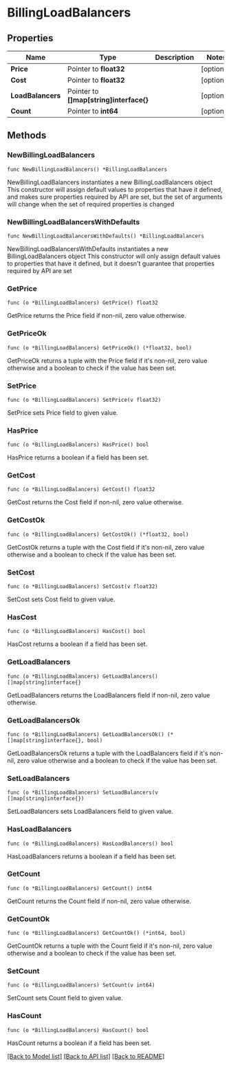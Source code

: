 # BillingLoadBalancers

## Properties

Name | Type | Description | Notes
------------ | ------------- | ------------- | -------------
**Price** | Pointer to **float32** |  | [optional] 
**Cost** | Pointer to **float32** |  | [optional] 
**LoadBalancers** | Pointer to **[]map[string]interface{}** |  | [optional] 
**Count** | Pointer to **int64** |  | [optional] 

## Methods

### NewBillingLoadBalancers

`func NewBillingLoadBalancers() *BillingLoadBalancers`

NewBillingLoadBalancers instantiates a new BillingLoadBalancers object
This constructor will assign default values to properties that have it defined,
and makes sure properties required by API are set, but the set of arguments
will change when the set of required properties is changed

### NewBillingLoadBalancersWithDefaults

`func NewBillingLoadBalancersWithDefaults() *BillingLoadBalancers`

NewBillingLoadBalancersWithDefaults instantiates a new BillingLoadBalancers object
This constructor will only assign default values to properties that have it defined,
but it doesn't guarantee that properties required by API are set

### GetPrice

`func (o *BillingLoadBalancers) GetPrice() float32`

GetPrice returns the Price field if non-nil, zero value otherwise.

### GetPriceOk

`func (o *BillingLoadBalancers) GetPriceOk() (*float32, bool)`

GetPriceOk returns a tuple with the Price field if it's non-nil, zero value otherwise
and a boolean to check if the value has been set.

### SetPrice

`func (o *BillingLoadBalancers) SetPrice(v float32)`

SetPrice sets Price field to given value.

### HasPrice

`func (o *BillingLoadBalancers) HasPrice() bool`

HasPrice returns a boolean if a field has been set.

### GetCost

`func (o *BillingLoadBalancers) GetCost() float32`

GetCost returns the Cost field if non-nil, zero value otherwise.

### GetCostOk

`func (o *BillingLoadBalancers) GetCostOk() (*float32, bool)`

GetCostOk returns a tuple with the Cost field if it's non-nil, zero value otherwise
and a boolean to check if the value has been set.

### SetCost

`func (o *BillingLoadBalancers) SetCost(v float32)`

SetCost sets Cost field to given value.

### HasCost

`func (o *BillingLoadBalancers) HasCost() bool`

HasCost returns a boolean if a field has been set.

### GetLoadBalancers

`func (o *BillingLoadBalancers) GetLoadBalancers() []map[string]interface{}`

GetLoadBalancers returns the LoadBalancers field if non-nil, zero value otherwise.

### GetLoadBalancersOk

`func (o *BillingLoadBalancers) GetLoadBalancersOk() (*[]map[string]interface{}, bool)`

GetLoadBalancersOk returns a tuple with the LoadBalancers field if it's non-nil, zero value otherwise
and a boolean to check if the value has been set.

### SetLoadBalancers

`func (o *BillingLoadBalancers) SetLoadBalancers(v []map[string]interface{})`

SetLoadBalancers sets LoadBalancers field to given value.

### HasLoadBalancers

`func (o *BillingLoadBalancers) HasLoadBalancers() bool`

HasLoadBalancers returns a boolean if a field has been set.

### GetCount

`func (o *BillingLoadBalancers) GetCount() int64`

GetCount returns the Count field if non-nil, zero value otherwise.

### GetCountOk

`func (o *BillingLoadBalancers) GetCountOk() (*int64, bool)`

GetCountOk returns a tuple with the Count field if it's non-nil, zero value otherwise
and a boolean to check if the value has been set.

### SetCount

`func (o *BillingLoadBalancers) SetCount(v int64)`

SetCount sets Count field to given value.

### HasCount

`func (o *BillingLoadBalancers) HasCount() bool`

HasCount returns a boolean if a field has been set.


[[Back to Model list]](../README.md#documentation-for-models) [[Back to API list]](../README.md#documentation-for-api-endpoints) [[Back to README]](../README.md)


